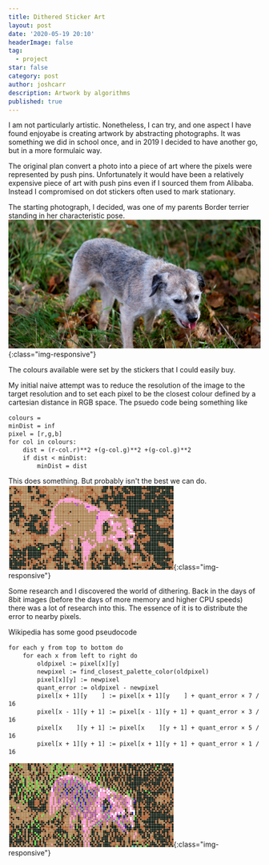 ```yaml
---
title: Dithered Sticker Art
layout: post
date: '2020-05-19 20:10'
headerImage: false
tag:
  - project
star: false
category: post
author: joshcarr
description: Artwork by algorithms
published: true
---
```

<div markdown="1" class="contentCont" id="scroll">
I am not particularly artistic. Nonetheless, I can try, and one aspect I have found enjoyabe is creating artwork by abstracting photographs. It was something we did in school once, and in 2019 I decided to have another go, but in a more formulaic way. 

The original plan convert a photo into a piece of art where the pixels were represented by push pins. Unfortunately it would have been a relatively expensive piece of art with push pins even if I sourced them from Alibaba. Instead I compromised on dot stickers often used to mark stationary.

The starting photograph, I decided, was one of my parents Border terrier standing in her characteristic pose.
![ribble](/assets/images/algoart/Ribble.JPG){:class="img-responsive"}

The colours available were set by the stickers that I could easily buy.

My initial naive attempt was to reduce the resolution of the image to the target resolution and to set each pixel to be the closest colour defined by a cartesian distance in RGB space. The psuedo code being something like

```
colours = 
minDist = inf
pixel = [r,g,b]
for col in colours:
    dist = (r-col.r)**2 +(g-col.g)**2 +(g-col.g)**2
    if dist < minDist:
        minDist = dist
```

This does something. But probably isn't the best we can do.
![ribble](/assets/images/algoart/nodither.png){:class="img-responsive"}

Some research and I discovered the world of dithering. Back in the days of 8bit images (before the days of more memory and higher CPU speeds) there was a lot of research into this. The essence of it is to distribute the error to nearby pixels. 

Wikipedia has some good pseudocode 
```
for each y from top to bottom do
    for each x from left to right do
        oldpixel := pixel[x][y]
        newpixel := find_closest_palette_color(oldpixel)
        pixel[x][y] := newpixel
        quant_error := oldpixel - newpixel
        pixel[x + 1][y    ] := pixel[x + 1][y    ] + quant_error × 7 / 16
        pixel[x - 1][y + 1] := pixel[x - 1][y + 1] + quant_error × 3 / 16
        pixel[x    ][y + 1] := pixel[x    ][y + 1] + quant_error × 5 / 16
        pixel[x + 1][y + 1] := pixel[x + 1][y + 1] + quant_error × 1 / 16
```
![ribble](/assets/images/algoart/dither.png){:class="img-responsive"}
</div>


